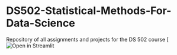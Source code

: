 # DS502-Statistical-Methods-For-Data-Science
Repository of all assignments and projects for the DS 502 course
[![Open in Streamlit](https://kewalmishra-ds502-statistical-methods-for-d-consolidated-2mnzph.streamlit.app/)
